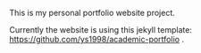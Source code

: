 This is my personal portfolio website project. 

Currently the website is using this jekyll template: https://github.com/ys1998/academic-portfolio .


